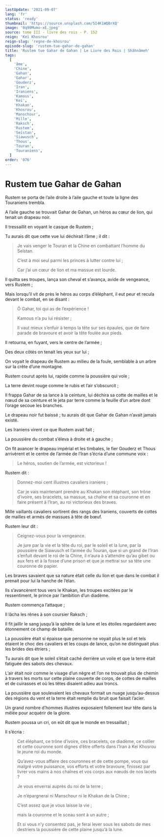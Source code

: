 ```yaml
---
lastUpdate: '2021-09-07'
lang: 'fr'
status: 'ready'
thumbnail: 'https://source.unsplash.com/5I4K1WQBrXQ'
image: '0q90Mumo-xE.jpeg'
source: tome III - livre des rois - P. 152
reign: 'Keï Khosrou'
reign-slug: 'regne-de-khosrou'
episode-slug: 'rustem-tue-gahar-de-gahan'
title: 'Rustem tue Gahar de Gahan | Le Livre des Rois | Shâhnâmeh'
tags:
  [
    'âme',
    'Chine',
    'Gahan',
    'Gahar',
    'Gouderz',
    'Iran',
    'Iraniens',
    'Kamous',
    'Keï',
    'Khakan',
    'Khosrou',
    'Manschour',
    'Mille',
    'Raksch',
    'Rustem',
    'Seïstan',
    'Siawusch',
    'Thous',
    'Touran',
    'Touraniens',
  ]
order: '076'
---
```


<!-- LTeX: language=fr -->

# Rustem tue Gahar de Gahan

Rustem se porta de l’aile droite à l’aile gauche et toute la ligne des Touraniens trembla.

A l’aile gauche se trouvait Gahar de Gahan, un héros au cœur de lion, qui tenait un drapeau noir.

Il tressaillit en voyant le casque de Rustem ;

Tu aurais dit que cette vue lui déchirait l’âme ; il dit :

> Je vais venger le Touran et la Chine en combattant l’homme du Seïstan.
>
> C’est à moi seul parmi les princes à lutter contre lui ;
>
> Car j’ai un cœur de lion et ma massue est lourde.

Il quitta ses troupes, lança son cheval et s’avança, avide de vengeance, vers Rustem ;

Mais lorsqu’il vit de près le héros au corps d’éléphant, il eut peur et recula devant le combat, en se disant :

> Ô Gahar, toi qui as de l’expérience !
>
> Kamous n’a pu lui résister ;
>
> Il vaut mieux s’enfuir à temps la tête sur ses épaules, que de faire parade de bravoure et avoir la tête foulée aux pieds.

Il retourna, en fuyant, vers le centre de l’armée ;

Des deux côtés on tenait les yeux sur lui ;

On voyait le drapeau de Rustem au milieu de la foule, semblable à un arbre sur la crête d’une montagne.

Rustem courut après lui, rapide comme la poussière qui vole ;

La terre devint rouge comme le rubis et l’air s’obscurcit ;

Il frappa Gahar de sa lance à la ceinture, lui déchira sa cotte de mailles et le nœud de sa ceinture et le jeta par terre comme la feuille d’un arbre dont l’orage secoue les branches.

Le drapeau noir fut baissé ; tu aurais dit que Gahar de Gahan n’avait jamais existé.

Les Iraniens virent ce que Rustem avait fait ;

La poussière du combat s’éleva à droite et à gauche ;

On fit avancer le drapeau impérial et les timbales, le fier Gouderz et Thous arrivèrent et le centre de l’armée de l’Iran s’écria d’une commune voix :

> Le héros, soutien de l’armée, est victorieux !

Rustem dit :

> Donnez-moi cent illustres cavaliers iraniens ;
>
> Car je vais maintenant prendre au Khakan son éléphant, son trône d’ivoire, ses bracelets, sa massue, sa chaîne et sa couronne et en faire présent à l’Iran, au roi victorieux des braves.

Mille vaillants cavaliers sortirent des rangs des Iraniens, couverts de cottes de mailles et armés de massues à tête de bœuf.

Rustem leur dit :

> Ceignez-vous pour la vengeance.
>
> Je jure par la vie et la tête du roi, par le soleil et la lune, par la poussière de Siawusch et l’armée du Touran, que si un grand de l’Iran s’enfuit devant le roi de la Chine, il n’aura à s’attendre qu’au gibet ou aux fers et à la fosse d’une prison et que je mettrai sur sa tête une couronne de papier.

Les braves savaient que sa nature était celle du lion et que dans le combat il prenait pour lui la hanche de l’élan.

Ils s’avancèrent tous vers le Khakan, les troupes excitées par le ressentiment, le prince par l’ambition d’un diadème.

Rustem commença l’attaque ;

Il lâcha les rênes à son coursier Raksch ;

Il fit jaillir le sang jusqu’à la sphère de la lune et les étoiles regardaient avec étonnement ce champ de bataille.

La poussière était si épaisse que personne ne voyait plus le sol et tels étaient le choc des cavaliers et les coups de lance, qu’on ne distinguait plus les brides des étriers ;

Tu aurais dit que le soleil s’était caché derrière un voile et que la terre était fatiguée des sabots des chevaux.

L’air était noir comme le visage d’un nègre et l’on ne trouvait plus de chemin à travers les morts sur cette plaine couverte de corps, de cottes de mailles et de cuirasses et où les têtes disaient adieu aux troncs.

La poussière que soulevaient les chevaux formait un nuage jusqu’au-dessus des régions du vent et la terre était remplie du bruit que faisait l’acier.

Un grand nombre d’hommes illustres exposaient follement leur tête dans la mêlée pour acquérir de la gloire.

Rustem poussa un cri, on eût dit que le monde en tressaillait ;

Il s’écria :

> Cet éléphant, ce trône d’ivoire, ces bracelets, ce diadème, ce collier et cette couronne sont dignes d’être offerts dans l’Iran à Keï Khosrou le jeune roi du monde.
>
> Qu’avez-vous affaire des couronnes et de cette pompe, vous qui malgré votre puissance, vos efforts et votre bravoure, finissez par livrer vos mains à nos chaînes et vos corps aux nœuds de nos lacets ?
>
> Je vous enverrai auprès du roi de la terre ;
>
> Je n’épargnerai ni Manschour ni le Khakan de la Chine ;
>
> C’est assez que je vous laisse la vie ;
>
> mais la couronne et le sceau sont à un autre ;
>
> Et si vous n’y consentez pas, je ferai lever sous les sabots de mes destriers la poussière de cette plaine jusqu’à la lune.
